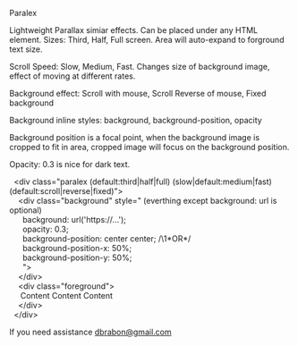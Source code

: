 Paralex

Lightweight Parallax simiar effects. Can be placed under any HTML element.
Sizes: Third, Half, Full screen. Area will auto-expand to forground text size.

Scroll Speed: Slow, Medium, Fast. Changes size of background image, effect of moving at different rates.

Background effect: Scroll with mouse, Scroll Reverse of mouse, Fixed background

Background inline styles: background, background-position, opacity

Background position is a focal point, when the background image is cropped to fit in area, cropped image will focus on the background position.

Opacity: 0.3 is nice for dark text.

&nbsp;&nbsp;&lt;div class=&quot;paralex (default:third|half|full) (slow|default:medium|fast) (default:scroll|reverse|fixed)&quot;&gt;<br>
&nbsp;&nbsp;&nbsp;&nbsp;&lt;div class=&quot;background&quot; style=&quot;  (everthing except background: url is optional)<br>
&nbsp;&nbsp;&nbsp;&nbsp;&nbsp;&nbsp;background: url('https://...');<br>
&nbsp;&nbsp;&nbsp;&nbsp;&nbsp;&nbsp;opacity: 0.3;<br>
&nbsp;&nbsp;&nbsp;&nbsp;&nbsp;&nbsp;background-position: center center; /\1*OR\*/<br>
&nbsp;&nbsp;&nbsp;&nbsp;&nbsp;&nbsp;background-position-x: 50%;<br>
&nbsp;&nbsp;&nbsp;&nbsp;&nbsp;&nbsp;background-position-y: 50%;<br>
&nbsp;&nbsp;&nbsp;&nbsp;&nbsp;&nbsp;&quot;&gt;<br>
&nbsp;&nbsp;&nbsp;&nbsp;&lt;/div&gt;<br>
&nbsp;&nbsp;&nbsp;&nbsp;&lt;div class=&quot;foreground&quot;&gt;<br>
&nbsp;&nbsp;&nbsp;&nbsp; Content Content Content	<br>
&nbsp;&nbsp;&nbsp;&nbsp;&lt;/div&gt;<br>
&nbsp;&nbsp;&lt;/div&gt;<br>
  
If you need assistance dbrabon@gmail.com
